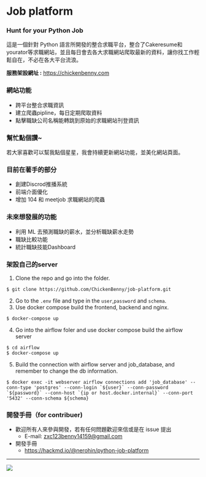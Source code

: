 # Job platform
### Hunt for your Python Job
這是一個針對 Python 語言所開發的整合求職平台，整合了Cakeresume和yourator等求職網站，並且每日會去各大求職網站爬取最新的資料，讓你找工作輕鬆自在，不必在各大平台流浪。

**服務架設網址 :** https://chickenbenny.com

### 網站功能
* 跨平台整合求職資訊
* 建立爬蟲pipline，每日定期爬取資料
* 點擊職缺公司名稱能轉跳到原始的求職網站刊登資訊

### 幫忙點個讚~
若大家喜歡可以幫我點個星星，我會持續更新網站功能，並美化網站頁面。

### 目前在著手的部分
* 創建Discrod推播系統
* 前端介面優化
* 增加 104 和 meetjob 求職網站的爬蟲

### 未來想發展的功能
* 利用 ML 去預測職缺的薪水，並分析職缺薪水走勢
* 職缺比較功能
* 統計職缺技能Dashboard

### 架設自己的server
1. Clone the repo and go into the folder.
```
$ git clone https://github.com/ChickenBenny/job-platform.git
```
2. Go to the `.env` file and type in the `user`,`password` and `schema`.
3. Use docker compose build the frontend, backend and nginx.
```
$ docker-compose up
```
4. Go into the airflow foler and use docker compose build the airflow server
```
$ cd airflow
$ docker-compose up
```
5. Build the connection with airflow server and job_database, and remember to change the db information.
```
$ docker exec -it webserver airflow connections add 'job_database' --conn-type 'postgres' --conn-login `${user}` --conn-password `${password}` --conn-host `{ip or host.docker.internal}` --conn-port '5432' --conn-schema ${schema}
```

### 開發手冊（for contribuer)
- 歡迎所有人來參與開發，若有任何問題歡迎來信或是在 issue 提出
    - E-mail: zxc123benny14159@gmail.com
- 開發手冊
    - https://hackmd.io/@nerohin/python-job-platform
---

![](https://i.imgur.com/29V1E2p.png)
